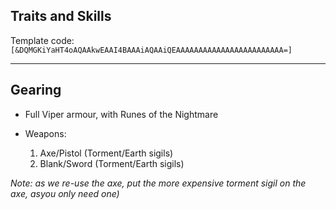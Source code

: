 ## Traits and Skills

Template code:
`[&DQMGKiYaHT4oAQAAkwEAAI4BAAAiAQAAiQEAAAAAAAAAAAAAAAAAAAAAAAA=]`

---

<div
  data-armory-embed="skills"
  data-armory-ids="5857, 5927, 5836, 5912, 5868"
>
</div>

<div
  data-armory-embed="specializations"
  data-armory-ids="6,38,29"
  data-armory-6-traits="525,1892,505"
  data-armory-38-traits="1930,2006,510"
  data-armory-29-traits="509,470,1854"
>
</div>

## Gearing

- Full Viper armour, with Runes of the Nightmare

- Weapons:
  1. Axe/Pistol (Torment/Earth sigils)
  2. Blank/Sword (Torment/Earth sigils)

_Note: as we re-use the axe, put the more expensive torment sigil on the axe, asyou only need one)_

